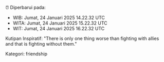 ⏰ Diperbarui pada:
- WIB: Jumat, 24 Januari 2025 14.22.32 UTC
- WITA: Jumat, 24 Januari 2025 15.22.32 UTC
- WIT: Jumat, 24 Januari 2025 16.22.32 UTC

Kutipan Inspiratif:
"There is only one thing worse than fighting with allies and that is fighting without them."


Kategori: friendship


